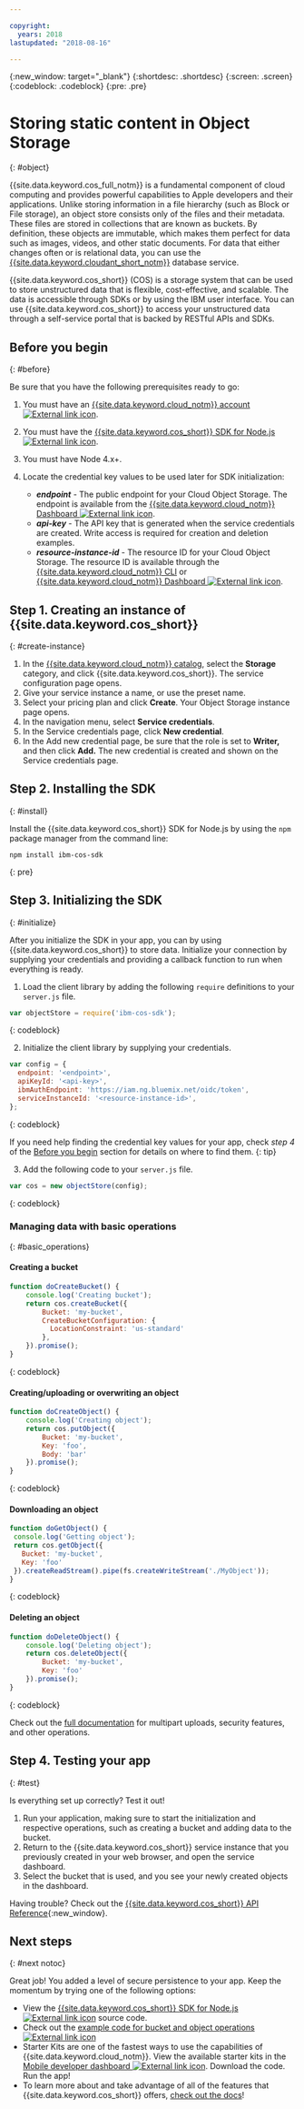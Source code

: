 ```yaml
---

copyright:
  years: 2018
lastupdated: "2018-08-16"

---
```

{:new_window: target="_blank"}
{:shortdesc: .shortdesc}
{:screen: .screen}
{:codeblock: .codeblock}
{:pre: .pre}

# Storing static content in Object Storage
{: #object}

<!-- Sample Code for the SDK: https://github.com/ibm/ibm-cos-sdk-js#example-code -->

<!-- More sample code: https://console.bluemix.net/docs/services/cloud-object-storage/libraries/node.html#using-node-js -->

<!-- Object storage tutorial under the Storing and sharing data topicgroup:
https://console.bluemix.net/docs/services/cloud-object-storage/about-cos.html#about-ibm-cloud-object-storage -->

{{site.data.keyword.cos_full_notm}} is a fundamental component of cloud computing and provides powerful capabilities to Apple developers and their applications. Unlike storing information in a file hierarchy (such as Block or File storage), an object store consists only of the files and their metadata. These files are stored in collections that are known as buckets. By definition, these objects are immutable, which makes them perfect for data such as images, videos, and other static documents. For data that either changes often or is relational data, you can use the [{{site.data.keyword.cloudant_short_notm}}](/docs/node/cloudant.html) database service.

{{site.data.keyword.cos_short}} (COS) is a storage system that can be used to store unstructured data that is flexible, cost-effective, and scalable. The data is accessible through SDKs or by using the IBM user interface. You can use {{site.data.keyword.cos_short}} to access your unstructured data through a self-service portal that is backed by RESTful APIs and SDKs.

## Before you begin
{: #before}

Be sure that you have the following prerequisites ready to go:
1. You must have an <a href="https://console.bluemix.net/registration/?target=%2Fdeveloper%2Fappservice%2Fcreate-app" target="_blank">{{site.data.keyword.cloud_notm}} account <img src="../icons/launch-glyph.svg" alt="External link icon"></a>.
2. You must have the <a href="https://github.com/ibm/ibm-cos-sdk-js" target="_blank">{{site.data.keyword.cos_short}} SDK for Node.js <img src="../icons/launch-glyph.svg" alt="External link icon"></a>.
3. You must have Node 4.x+.
4. Locate the credential key values to be used later for SDK initialization:

    * _**endpoint**_ - The public endpoint for your Cloud Object Storage. The endpoint is available from the <a href="https://console.bluemix.net/dashboard/apps" target="_blank">{{site.data.keyword.cloud_notm}} Dashboard <img src="../icons/launch-glyph.svg" alt="External link icon"></a>.
    * _**api-key**_ - The API key that is generated when the service credentials are created. Write access is required for creation and deletion examples.
    * _**resource-instance-id**_ - The resource ID for your Cloud Object Storage. The resource ID is available through the [{{site.data.keyword.cloud_notm}} CLI](../cli/index.html) or <a href="https://console.bluemix.net/dashboard/apps" target="_blank">{{site.data.keyword.cloud_notm}} Dashboard <img src="../icons/launch-glyph.svg" alt="External link icon"></a>.

## Step 1. Creating an instance of {{site.data.keyword.cos_short}}
{: #create-instance}

1. In the [{{site.data.keyword.cloud_notm}} catalog](https://console.bluemix.net/catalog/), select the **Storage** category, and click {{site.data.keyword.cos_short}}. The service configuration page opens.
2. Give your service instance a name, or use the preset name.
3. Select your pricing plan and click **Create**. Your Object Storage instance page opens.
4. In the navigation menu, select **Service credentials**.
5. In the Service credentials page, click **New credential**.
6. In the Add new credential page, be sure that the role is set to **Writer,** and then click **Add.** The new credential is created and shown on the Service credentials page.

## Step 2. Installing the SDK
{: #install}

Install the {{site.data.keyword.cos_short}} SDK for Node.js by using the `npm` package manager from the command line:

```
npm install ibm-cos-sdk
```
{: pre}

## Step 3. Initializing the SDK
{: #initialize}

After you initialize the SDK in your app, you can by using {{site.data.keyword.cos_short}} to store data. Initialize your connection by supplying your credentials and providing a callback function to run when everything is ready.

1. Load the client library by adding the following `require` definitions to your `server.js` file.
  ```js
  var objectStore = require('ibm-cos-sdk');
  ```
  {: codeblock}

2. Initialize the client library by supplying your credentials.
  ```js
  var config = {
    endpoint: '<endpoint>',
    apiKeyId: '<api-key>',
    ibmAuthEndpoint: 'https://iam.ng.bluemix.net/oidc/token',
    serviceInstanceId: '<resource-instance-id>',
  };
  ```
  {: codeblock}

  If you need help finding the credential key values for your app, check *step 4* of the [Before you begin](object_storage.html#before) section for details on where to find them.
  {: tip}

3. Add the following code to your `server.js` file.
  ```js
  var cos = new objectStore(config);
  ```
  {: codeblock}

### Managing data with basic operations
{: #basic_operations}
<!--Borrowed from https://github.com/ibm/ibm-cos-sdk-js#example-code-->

#### Creating a bucket
```js
function doCreateBucket() {
    console.log('Creating bucket');
    return cos.createBucket({
        Bucket: 'my-bucket',
        CreateBucketConfiguration: {
          LocationConstraint: 'us-standard'
        },
    }).promise();
}
```
{: codeblock}

#### Creating/uploading or overwriting an object
```js
function doCreateObject() {
    console.log('Creating object');
    return cos.putObject({
        Bucket: 'my-bucket',
        Key: 'foo',
        Body: 'bar'
    }).promise();
}
```
{: codeblock}

#### Downloading an object
<!-- Verify this snippet with Nick when he returns from vacation -->
```js
function doGetObject() {
 console.log('Getting object');
 return cos.getObject({
   Bucket: 'my-bucket',
   Key: 'foo'
 }).createReadStream().pipe(fs.createWriteStream('./MyObject'));
}
```
{: codeblock}

#### Deleting an object
```js
function doDeleteObject() {
    console.log('Deleting object');
    return cos.deleteObject({
        Bucket: 'my-bucket',
        Key: 'foo'
    }).promise();
}
```
{: codeblock}

Check out the [full documentation](/docs/services/cloud-object-storage/libraries/node.html#using-node-js) for multipart uploads, security features, and other operations.

## Step 4. Testing your app
{: #test}

Is everything set up correctly? Test it out!

1. Run your application, making sure to start the initialization and respective operations, such as creating a bucket and adding data to the bucket.
2. Return to the {{site.data.keyword.cos_short}} service instance that you previously created in your web browser, and open the service dashboard.
3. Select the bucket that is used, and you see your newly created objects in the dashboard.

Having trouble? Check out the [{{site.data.keyword.cos_short}} API Reference](/docs/services/cloud-object-storage/api-reference/about-api.html){:new_window}.

## Next steps
{: #next notoc}

Great job! You added a level of secure persistence to your app. Keep the momentum by trying one of the following options:

* View the <a href="https://github.com/ibm/ibm-cos-sdk-js" target="_blank">{{site.data.keyword.cos_short}} SDK for Node.js <img src="../icons/launch-glyph.svg" alt="External link icon"></a> source code.
* Check out the <a href="https://github.com/ibm/ibm-cos-sdk-js#example-code" target="_blank">example code for bucket and object operations <img src="../icons/launch-glyph.svg" alt="External link icon"></a>
* Starter Kits are one of the fastest ways to use the capabilities of {{site.data.keyword.cloud_notm}}. View the available starter kits in the <a href="https://console.bluemix.net/developer/mobile/dashboard" target="_blank">Mobile developer dashboard <img src="../icons/launch-glyph.svg" alt="External link icon"></a>. Download the code. Run the app!
* To learn more about and take advantage of all of the features that {{site.data.keyword.cos_short}} offers, [check out the docs](/docs/services/cloud-object-storage/about-cos.html)!